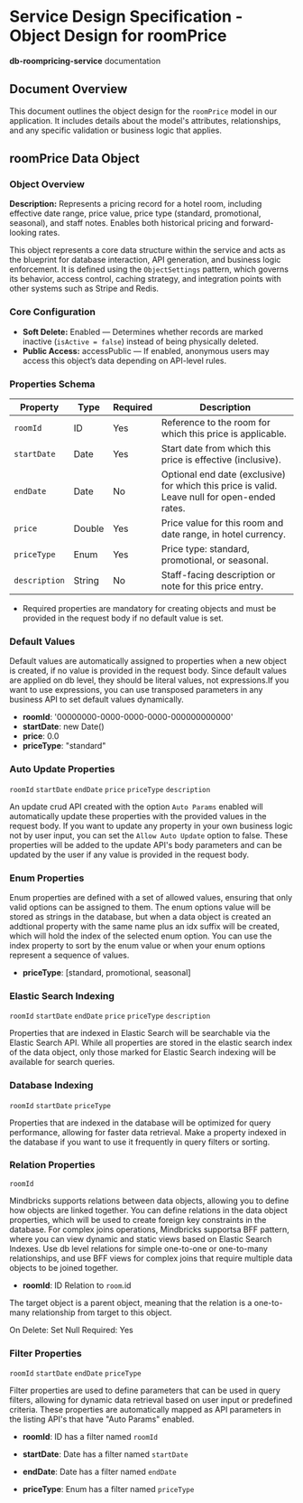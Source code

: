 # Service Design Specification - Object Design for roomPrice

**db-roompricing-service** documentation

## Document Overview

This document outlines the object design for the `roomPrice` model in our application. It includes details about the model's attributes, relationships, and any specific validation or business logic that applies.

## roomPrice Data Object

### Object Overview

**Description:** Represents a pricing record for a hotel room, including effective date range, price value, price type (standard, promotional, seasonal), and staff notes. Enables both historical pricing and forward-looking rates.

This object represents a core data structure within the service and acts as the blueprint for database interaction, API generation, and business logic enforcement.
It is defined using the `ObjectSettings` pattern, which governs its behavior, access control, caching strategy, and integration points with other systems such as Stripe and Redis.

### Core Configuration

- **Soft Delete:** Enabled — Determines whether records are marked inactive (`isActive = false`) instead of being physically deleted.
- **Public Access:** accessPublic — If enabled, anonymous users may access this object’s data depending on API-level rules.

### Properties Schema

| Property      | Type   | Required | Description                                                                                   |
| ------------- | ------ | -------- | --------------------------------------------------------------------------------------------- |
| `roomId`      | ID     | Yes      | Reference to the room for which this price is applicable.                                     |
| `startDate`   | Date   | Yes      | Start date from which this price is effective (inclusive).                                    |
| `endDate`     | Date   | No       | Optional end date (exclusive) for which this price is valid. Leave null for open-ended rates. |
| `price`       | Double | Yes      | Price value for this room and date range, in hotel currency.                                  |
| `priceType`   | Enum   | Yes      | Price type: standard, promotional, or seasonal.                                               |
| `description` | String | No       | Staff-facing description or note for this price entry.                                        |

- Required properties are mandatory for creating objects and must be provided in the request body if no default value is set.

### Default Values

Default values are automatically assigned to properties when a new object is created, if no value is provided in the request body.
Since default values are applied on db level, they should be literal values, not expressions.If you want to use expressions, you can use transposed parameters in any business API to set default values dynamically.

- **roomId**: '00000000-0000-0000-0000-000000000000'
- **startDate**: new Date()
- **price**: 0.0
- **priceType**: "standard"

### Auto Update Properties

`roomId` `startDate` `endDate` `price` `priceType` `description`

An update crud API created with the option `Auto Params` enabled will automatically update these properties with the provided values in the request body.
If you want to update any property in your own business logic not by user input, you can set the `Allow Auto Update` option to false.
These properties will be added to the update API's body parameters and can be updated by the user if any value is provided in the request body.

### Enum Properties

Enum properties are defined with a set of allowed values, ensuring that only valid options can be assigned to them.
The enum options value will be stored as strings in the database,
but when a data object is created an addtional property with the same name plus an idx suffix will be created, which will hold the index of the selected enum option.
You can use the index property to sort by the enum value or when your enum options represent a sequence of values.

- **priceType**: [standard, promotional, seasonal]

### Elastic Search Indexing

`roomId` `startDate` `endDate` `price` `priceType` `description`

Properties that are indexed in Elastic Search will be searchable via the Elastic Search API.
While all properties are stored in the elastic search index of the data object, only those marked for Elastic Search indexing will be available for search queries.

### Database Indexing

`roomId` `startDate` `priceType`

Properties that are indexed in the database will be optimized for query performance, allowing for faster data retrieval.
Make a property indexed in the database if you want to use it frequently in query filters or sorting.

### Relation Properties

`roomId`

Mindbricks supports relations between data objects, allowing you to define how objects are linked together.
You can define relations in the data object properties, which will be used to create foreign key constraints in the database.
For complex joins operations, Mindbricks supportsa BFF pattern, where you can view dynamic and static views based on Elastic Search Indexes.
Use db level relations for simple one-to-one or one-to-many relationships, and use BFF views for complex joins that require multiple data objects to be joined together.

- **roomId**: ID
  Relation to `room`.id

The target object is a parent object, meaning that the relation is a one-to-many relationship from target to this object.

On Delete: Set Null
Required: Yes

### Filter Properties

`roomId` `startDate` `endDate` `priceType`

Filter properties are used to define parameters that can be used in query filters, allowing for dynamic data retrieval based on user input or predefined criteria.
These properties are automatically mapped as API parameters in the listing API's that have "Auto Params" enabled.

- **roomId**: ID has a filter named `roomId`

- **startDate**: Date has a filter named `startDate`

- **endDate**: Date has a filter named `endDate`

- **priceType**: Enum has a filter named `priceType`
